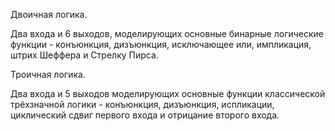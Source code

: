Двоичная логика.

Два входа и 6 выходов, моделирующих основные бинарные логические функции - конъюнкция, дизъюнкция, исключающее или, импликация, штрих Шеффера и Стрелку Пирса.

Троичная логика.

Два входа и 5 выходов моделирующих основные функции классической трёхзначной логики - конъюнкция, дизъюнкция, испликации, циклический сдвиг первого входа и отрицание второго входа.
